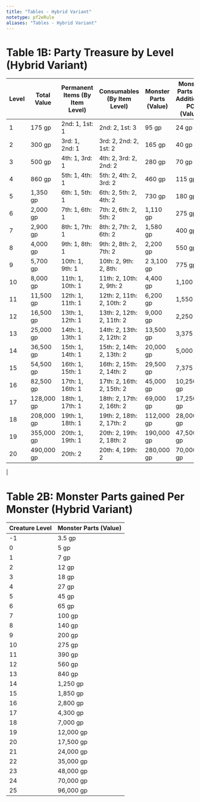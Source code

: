 ```yaml
---
title: "Tables - Hybrid Variant"
notetype: pf2eRule
aliases: "Tables - Hybrid Variant"
---
```


# Table 1B: Party Treasure by Level (Hybrid Variant)
  

| Level | Total Value | Permanent Items (By Item Level) | Consumables (By Item Level) | Monster Parts (Value) | Monster Parts per Additional PC (Value) |
| ----- | ----------- | ------------------------------- | --------------------------- | --------------------- | --------------------------------------- |
| 1     | 175 gp      | 2nd: 1, 1st: 1                  | 2nd: 2, 1st: 3              | 95 gp                 | 24 gp                                   |
| 2     | 300 gp      | 3rd: 1, 2nd: 1                  | 3rd: 2, 2nd: 2, 1st: 2      | 165 gp                | 40 gp                                   |
| 3     | 500 gp      | 4th: 1, 3rd: 1                  | 4th: 2, 3rd: 2, 2nd: 2      | 280 gp                | 70 gp                                   |
| 4     | 860 gp      | 5th: 1, 4th: 1                  | 5th: 2, 4th: 2, 3rd: 2      | 460 gp                | 115 gp                                  |
| 5     | 1,350 gp    | 6th: 1, 5th: 1                  | 6th: 2, 5th: 2, 4th: 2      | 730 gp                | 180 gp                                  |
| 6     | 2,000 gp    | 7th: 1, 6th: 1                  | 7th: 2, 6th: 2, 5th: 2      | 1,110 gp              | 275 gp                                  |
| 7     | 2,900 gp    | 8th: 1, 7th: 1                  | 8th: 2, 7th: 2, 6th: 2      | 1,580 gp              | 400 gp                                  |
| 8     | 4,000 gp    | 9th: 1, 8th: 1                  | 9th: 2, 8th: 2, 7th: 2      | 2,200 gp              | 550 gp                                  |
| 9     | 5,700 gp    | 10th: 1, 9th: 1                 | 10th: 2, 9th: 2, 8th:       | 2 3,100 gp            | 775 gp                                  |
| 10    | 8,000 gp    | 11th: 1, 10th: 1                | 11th: 2, 10th: 2, 9th: 2    | 4,400 gp              | 1,100 gp                                |
| 11    | 11,500 gp   | 12th: 1, 11th: 1                | 12th: 2, 11th: 2, 10th: 2   | 6,200 gp              | 1,550 gp                                |
| 12    | 16,500 gp   | 13th: 1, 12th: 1                | 13th: 2, 12th: 2, 11th: 2   | 9,000 gp              | 2,250 gp                                |
| 13    | 25,000 gp   | 14th: 1, 13th: 1                | 14th: 2, 13th: 2, 12th: 2   | 13,500 gp             | 3,375 gp                                |
| 14    | 36,500 gp   | 15th: 1, 14th: 1                | 15th: 2, 14th: 2, 13th: 2   | 20,000 gp             | 5,000 gp                                |
| 15    | 54,500 gp   | 16th: 1, 15th: 1                | 16th: 2, 15th: 2, 14th: 2   | 29,500 gp             | 7,375 gp                                |
| 16    | 82,500 gp   | 17th: 1, 16th: 1                | 17th: 2, 16th: 2, 15th: 2   | 45,000 gp             | 10,250 gp                               |
| 17    | 128,000 gp  | 18th: 1, 17th: 1                | 18th: 2, 17th: 2, 16th: 2   | 69,000 gp             | 17,250 gp                               |
| 18    | 208,000 gp  | 19th: 1, 18th: 1                | 19th: 2, 18th: 2, 17th: 2   | 112,000 gp            | 28,000 gp                               |
| 19    | 355,000 gp  | 20th: 1, 19th: 1                | 20th: 2, 19th: 2, 18th: 2   | 190,000 gp            | 47,500 gp                               |
| 20    | 490,000 gp  | 20th: 2                         | 20th: 4, 19th: 2            | 280,000 gp            | 70,000 gp                               |
| 


# Table 2B: Monster Parts gained Per Monster (Hybrid Variant)
| Creature Level | Monster Parts (Value) |
| --- | --- |
| \-1 | 3.5 gp |
| 0 | 5 gp |
| 1 | 7 gp |
| 2 | 12 gp |
| 3 | 18 gp |
| 4 | 27 gp |
| 5 | 45 gp |
| 6 | 65 gp |
| 7 | 100 gp |
| 8 | 140 gp |
| 9 | 200 gp |
| 10 | 275 gp |
| 11 | 390 gp |
| 12 | 560 gp |
| 13 | 840 gp |
| 14 | 1,250 gp |
| 15 | 1,850 gp |
| 16 | 2,800 gp |
| 17 | 4,300 gp |
| 18 | 7,000 gp |
| 19 | 12,000 gp |
| 20 | 17,500 gp |
| 21 | 24,000 gp |
| 22 | 35,000 gp |
| 23 | 48,000 gp |
| 24 | 70,000 gp |
| 25 | 96,000 gp |






